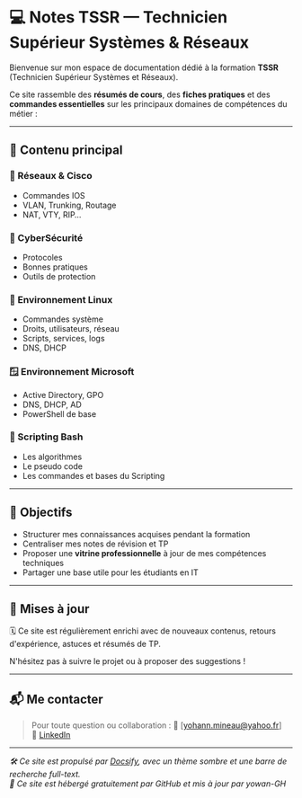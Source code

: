 # 💻 Notes TSSR — Technicien Supérieur Systèmes & Réseaux

Bienvenue sur mon espace de documentation dédié à la formation **TSSR** (Technicien Supérieur Systèmes et Réseaux).

Ce site rassemble des **résumés de cours**, des **fiches pratiques** et des **commandes essentielles** sur les principaux domaines de compétences du métier :

---

## 🧭 Contenu principal

### 📡 Réseaux & Cisco
- Commandes IOS
- VLAN, Trunking, Routage
- NAT, VTY, RIP…

### 🔐 CyberSécurité
- Protocoles
- Bonnes pratiques
- Outils de protection

### 🐧 Environnement Linux
- Commandes système
- Droits, utilisateurs, réseau
- Scripts, services, logs
- DNS, DHCP

### 🪟 Environnement Microsoft
- Active Directory, GPO
- DNS, DHCP, AD
- PowerShell de base


### 📜 Scripting Bash
- Les algorithmes 
- Le pseudo code
- Les commandes et bases du Scripting


---

## 🚀 Objectifs

- Structurer mes connaissances acquises pendant la formation
- Centraliser mes notes de révision et TP
- Proposer une **vitrine professionnelle** à jour de mes compétences techniques
- Partager une base utile pour les étudiants en IT

---

## 🔄 Mises à jour

🗓️ Ce site est régulièrement enrichi avec de nouveaux contenus, retours d'expérience, astuces et résumés de TP.

N'hésitez pas à suivre le projet ou à proposer des suggestions !

---

## 📬 Me contacter

> Pour toute question ou collaboration :
📧 [yohann.mineau@yahoo.fr]  
💼 [LinkedIn](https://www.linkedin.com/in/ymn/)

---

*🛠️ Ce site est propulsé par [Docsify](https://docsify.js.org), avec un thème sombre et une barre de recherche full-text.*  
*🏢 Ce site est hébergé gratuitement par GitHub et mis à jour par yowan-GH*
